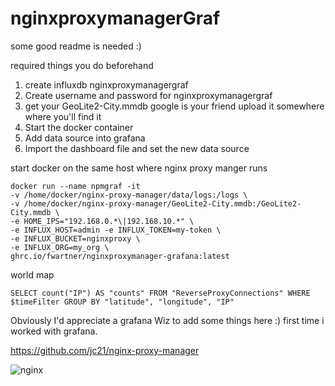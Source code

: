 # nginxproxymanagerGraf

some good readme is needed :)

required things you do beforehand

1) create influxdb nginxproxymanagergraf
2) Create username and password for nginxproxymanagergraf
3) get your GeoLite2-City.mmdb google is your friend upload it somewhere where you'll find it
4) Start the docker container
5) Add data source into grafana
6) Import the dashboard file and set the new data source

start docker on the same host where nginx proxy manger runs

```
docker run --name npmgraf -it
-v /home/docker/nginx-proxy-manager/data/logs:/logs \
-v /home/docker/nginx-proxy-manager/GeoLite2-City.mmdb:/GeoLite2-City.mmdb \
-e HOME_IPS="192.168.0.*\|192.168.10.*" \
-e INFLUX_HOST=admin -e INFLUX_TOKEN=my-token \
-e INFLUX_BUCKET=nginxproxy \
-e INFLUX_ORG=my_org \
ghrc.io/fwartner/nginxproxymanager-grafana:latest
```

world map
```
SELECT count("IP") AS "counts" FROM "ReverseProxyConnections" WHERE $timeFilter GROUP BY "latitude", "longitude", "IP"
```




Obviously I'd appreciate a grafana Wiz to add some things here :) first time i worked with grafana.



https://github.com/jc21/nginx-proxy-manager

![nginx](https://github.com/ma-karai/nginxproxymanagerGraf/blob/master/Screenshot%202021-02-14%20142221.png?raw=true)
